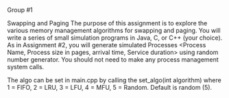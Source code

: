 Group #1

Swapping and Paging
The purpose of this assignment is to explore the various memory management algorithms for swapping and paging. You will write a series of small simulation programs in Java, C, or C++ (your choice). As in Assignment #2, you will generate simulated Processes <Process Name, Process size in pages, arrival time, Service duration> using random number generator. You should not need to make any process management system calls.

The algo can be set in main.cpp by calling the set_algo(int algorithm) where 1 = FIFO, 2 = LRU, 3 = LFU, 4 = MFU, 5 = Random. Default is random (5).